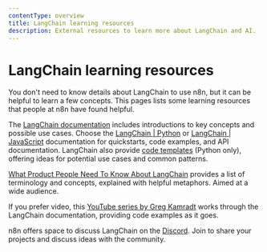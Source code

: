 ```yaml
---
contentType: overview
title: LangChain learning resources
description: External resources to learn more about LangChain and AI.
---
```


<!-- vale Vale.Spelling["Kamradt"] = NO -->
# LangChain learning resources

You don't need to know details about LangChain to use n8n, but it can be helpful to learn a few concepts. This pages lists some learning resources that people at n8n have found helpful.

The [LangChain documentation](https://docs.langchain.com/docs/) includes introductions to key concepts and possible use cases. Choose the [LangChain | Python](https://python.langchain.com/docs/get_started/introduction) or [LangChain | JavaScript](https://js.langchain.com/docs/get_started/introduction/) documentation for quickstarts, code examples, and API documentation. LangChain also provide [code templates](https://github.com/langchain-ai/langchain/tree/master/cookbook) (Python only), offering ideas for potential use cases and common patterns.

[What Product People Need To Know About LangChain](https://www.commandbar.com/blog/langchain-guide) provides a list of terminology and concepts, explained with helpful metaphors. Aimed at a wide audience.

If you prefer video, this [YouTube series by Greg Kamradt](https://youtu.be/_v_fgW2SkkQ?si=8Z2tfAoXnN3lXU9s) works through the LangChain documentation, providing code examples as it goes.

n8n offers space to discuss LangChain on the [Discord](https://discord.gg/bAt54txhHg). Join to share your projects and discuss ideas with the community.
